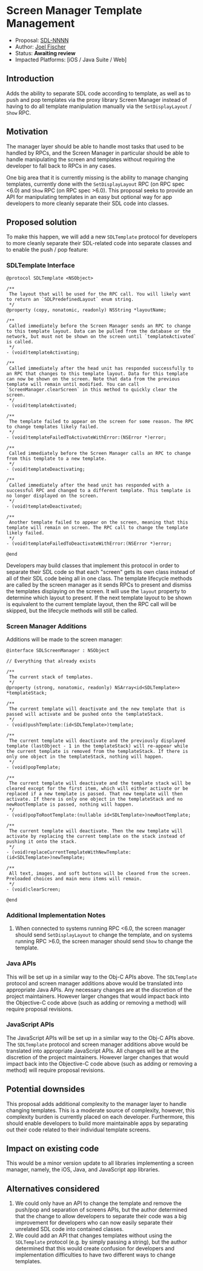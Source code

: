 # Screen Manager Template Management

* Proposal: [SDL-NNNN](NNNN-screenmanager-push-pop.md)
* Author: [Joel Fischer](https://github.com/joeljfischer)
* Status: **Awaiting review**
* Impacted Platforms: [iOS / Java Suite / Web]

## Introduction

Adds the ability to separate SDL code according to template, as well as to push and pop templates via the proxy library Screen Manager instead of having to do all template manipulation manually via the `SetDisplayLayout` / `Show` RPC.

## Motivation

The manager layer should be able to handle most tasks that used to be handled by RPCs, and the Screen Manager in particular should be able to handle manipulating the screen and templates without requiring the developer to fall back to RPCs in any cases.

One big area that it is currently missing is the ability to manage changing templates, currently done with the `SetDisplayLayout` RPC (on RPC spec <6.0) and `Show` RPC (on RPC spec >6.0). This proposal seeks to provide an API for manipulating templates in an easy but optional way for app developers to more cleanly separate their SDL code into classes.

## Proposed solution

To make this happen, we will add a new `SDLTemplate` protocol for developers to more cleanly separate their SDL-related code into separate classes and to enable the push / pop feature:

### SDLTemplate Interface

```objc
@protocol SDLTemplate <NSObject>

/**
 The layout that will be used for the RPC call. You will likely want to return an `SDLPredefinedLayout` enum string.
 */
@property (copy, nonatomic, readonly) NSString *layoutName;

/**
 Called immediately before the Screen Manager sends an RPC to change to this template layout. Data can be pulled from the database or the network, but must not be shown on the screen until `templateActivated` is called.
 */
- (void)templateActivating;

/**
 Called immediately after the head unit has responded successfully to an RPC that changes to this template layout. Data for this template can now be shown on the screen. Note that data from the previous template will remain until modified. You can call `ScreenManager.clearScreen` in this method to quickly clear the screen. 
 */
- (void)templateActivated;

/**
 The template failed to appear on the screen for some reason. The RPC to change templates likely failed.
 */
- (void)templateFailedToActivateWithError:(NSError *)error;

/**
 Called immediately before the Screen Manager calls an RPC to change from this template to a new template.
 */
- (void)templateDeactivating;

/**
 Called immediately after the head unit has responded with a successful RPC and changed to a different template. This template is no longer displayed on the screen.
 */
- (void)templateDeactivated;

/**
 Another template failed to appear on the screen, meaning that this template will remain on screen. The RPC call to change the template likely failed.
 */
- (void)templateFailedToDeactivateWithError:(NSError *)error;

@end
```

Developers may build classes that implement this protocol in order to separate their SDL code so that each "screen" gets its own class instead of all of their SDL code being all in one class. The template lifecycle methods are called by the screen manager as it sends RPCs to present and dismiss the templates displaying on the screen. It will use the `layout` property to determine which layout to present. If the next template layout to be shown is equivalent to the current template layout, then the RPC call will be skipped, but the lifecycle methods will still be called.

### Screen Manager Additions

Additions will be made to the screen manager:

```objc
@interface SDLScreenManager : NSObject

// Everything that already exists

/**
 The current stack of templates.
 */
@property (strong, nonatomic, readonly) NSArray<id<SDLTemplate>> *templateStack;

/**
 The current template will deactivate and the new template that is passed will activate and be pushed onto the templateStack.
 */
- (void)pushTemplate:(id<SDLTemplate>)template;

/**
 The current template will deactivate and the previously displayed template (lastObject - 1 in the templateStack) will re-appear while the current template is removed from the templateStack. If there is only one object in the templateStack, nothing will happen.
 */
- (void)popTemplate;

/**
 The current template will deactivate and the template stack will be cleared except for the first item, which will either activate or be replaced if a new template is passed. That new template will then activate. If there is only one object in the templateStack and no newRootTemplate is passed, nothing will happen.
 */
- (void)popToRootTemplate:(nullable id<SDLTemplate>)newRootTemplate;

/**
 The current template will deactivate. Then the new template will activate by replacing the current template on the stack instead of pushing it onto the stack.
 */
- (void)replaceCurrentTemplateWithNewTemplate:(id<SDLTemplate>)newTemplate;

/**
 All text, images, and soft buttons will be cleared from the screen. Preloaded choices and main menu items will remain.
 */
- (void)clearScreen;

@end
```

### Additional Implementation Notes
1. When connected to systems running RPC <6.0, the screen manager should send `SetDisplayLayout` to change the template, and on systems running RPC >6.0, the screen manager should send `Show` to change the template.

### Java APIs
This will be set up in a similar way to the Obj-C APIs above. The `SDLTemplate` protocol and screen manager additions above would be translated into appropriate Java APIs. Any necessary changes are at the discretion of the project maintainers. However larger changes that would impact back into the Objective-C code above (such as adding or removing a method) will require proposal revisions.

### JavaScript APIs
The JavaScript APIs will be set up in a similar way to the Obj-C APIs above. The `SDLTemplate` protocol and screen manager additions above would be translated into appropriate JavaScript APIs. All changes will be at the discretion of the project maintainers. However larger changes that would impact back into the Objective-C code above (such as adding or removing a method) will require proposal revisions.

## Potential downsides

This proposal adds additional complexity to the manager layer to handle changing templates. This is a moderate source of complexity, however, this complexity burden is currently placed on each developer. Furthermore, this should enable developers to build more maintainable apps by separating out their code related to their individual template screens.

## Impact on existing code

This would be a minor version update to all libraries implementing a screen manager, namely, the iOS, Java, and JavaScript app libraries.

## Alternatives considered

1. We could only have an API to change the template and remove the push/pop and separation of screens APIs, but the author determined that the change to allow developers to separate their code was a big improvement for developers who can now easily separate their unrelated SDL code into contained classes.
2. We could add an API that changes templates without using the `SDLTemplate` protocol (e.g. by simply passing a string), but the author determined that this would create confusion for developers and implementation difficulties to have two different ways to change templates.